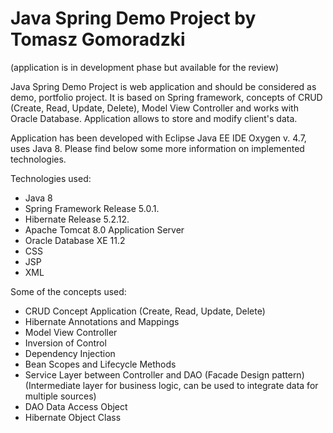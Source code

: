 # Java Spring Demo Project by Tomasz Gomoradzki

(application is in development phase but available for the review)

Java Spring Demo Project is web application and should be considered as demo, portfolio project.
It is based on Spring framework, concepts of CRUD (Create, Read, Update, Delete), Model View Controller and works with Oracle Database. Application allows to store and modify client's data.

Application has been developed with Eclipse Java EE IDE Oxygen v. 4.7, uses Java 8. Please find below some more information on implemented technologies.

Technologies used:

- Java 8
- Spring Framework Release 5.0.1.
- Hibernate Release 5.2.12.
- Apache Tomcat 8.0 Application Server
- Oracle Database XE 11.2
- CSS
- JSP
- XML

Some of the concepts used:

- CRUD Concept Application (Create, Read, Update, Delete)
- Hibernate Annotations and Mappings
- Model View Controller
- Inversion of Control
- Dependency Injection
- Bean Scopes and Lifecycle Methods
- Service Layer between Controller and DAO (Facade Design pattern) (Intermediate layer for business logic, can be used to   	integrate data for multiple sources)
- DAO Data Access Object
- Hibernate Object Class

